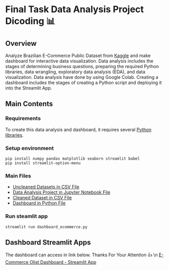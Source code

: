 # Final Task Data Analysis Project Dicoding :bar_chart:

## Overview
Analyze Brazilian E-Commerce Public Dataset from [Kaggle](https://www.kaggle.com/datasets/olistbr/brazilian-ecommerce) and make dashboard for interactive data visualization. Data analysis includes the stages of determining business questions, preparing the required Python libraries, data wrangling, exploratory data analysis (EDA), and data visualization. Data analysis have done by using Google Colab. Creating a dashboard includes the stages of creating a Python script and deploying it into the Streamlit App.

## Main Contents
### Requirements
To create this data analysis and dashboard, it requires several [Python libraries](https://github.com/hamf99/ecommerce-public-dataset/blob/main/requirements.txt).

### Setup environment
```
pip install numpy pandas matplotlib seaborn streamlit babel
pip install streamlit-option-menu
```

### Main Files
- [Uncleaned Datasets in CSV File](https://github.com/hamf99/ecommerce-public-dataset/tree/main/data)
- [Data Analysis Project in Jupyter Notebook File](https://github.com/hamf99/ecommerce-public-dataset/blob/main/Data_Analysis_Project_Dicoding.ipynb)
- [Cleaned Dataset in CSV File](https://github.com/hamf99/ecommerce-public-dataset/blob/main/dashboard/main_data_for_dashboard.csv)
- [Dashboard in Python File](https://github.com/hamf99/ecommerce-public-dataset/blob/main/dashboard/dashboard_ecommerce.py)
  
### Run steamlit app
```
streamlit run dashboard_ecommerce.py
```

## Dashboard Streamlit Apps
The dashboard can access in link below. Thanks For Your Attention :thumbsup: \n
[E-Commerce Olist Dashboard - Streamlit App](https://ecommerce-olist-dashboard.streamlit.app/)

